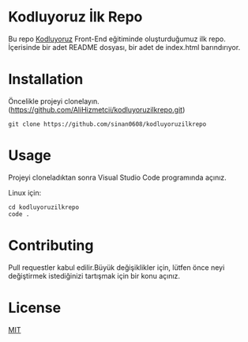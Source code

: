 # Kodluyoruz İlk Repo
Bu repo [Kodluyoruz]("https://kodluyoruz.org/tr/kodluyoruz/") Front-End eğitiminde oluşturduğumuz ilk  repo. İçerisinde bir adet README dosyası, bir adet de index.html barındırıyor.

# Installation

Öncelikle projeyi clonelayın.(https://github.com/AliHizmetcii/kodluyoruzilkrepo.git)

~~~
git clone https://github.com/sinan0608/kodluyoruzilkrepo
~~~

# Usage

Projeyi cloneladıktan sonra Visual Studio Code programında açınız.

Linux için:

~~~
cd kodluyoruzilkrepo
code .
~~~

# Contributing

Pull requestler kabul edilir.Büyük değişiklikler için, lütfen önce neyi değiştirmek istediğinizi tartışmak için bir konu açınız.

# License

[MIT]("https://www.mit.edu/")